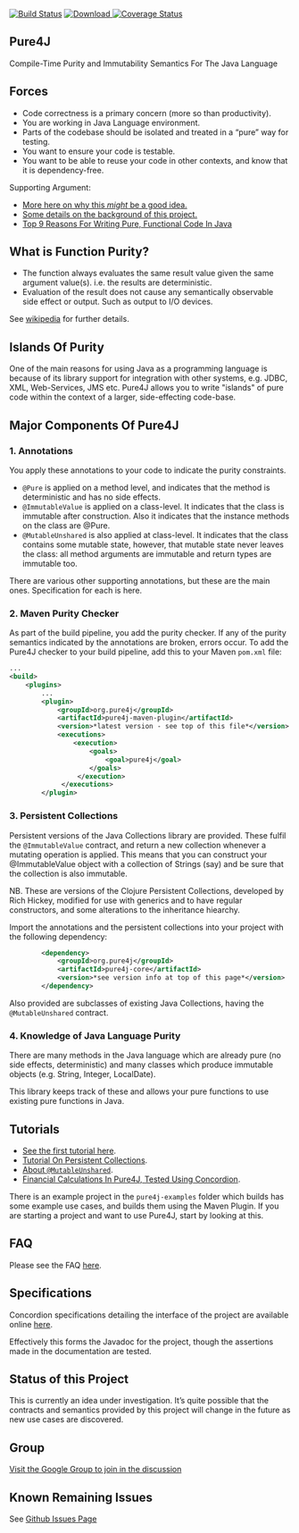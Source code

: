 [![Build Status](https://travis-ci.org/robmoffat/pure4j.svg?branch=master)](https://travis-ci.org/robmoffat/pure4j)
[![Download](https://api.bintray.com/packages/robmoffat/maven/pure4j/images/download.svg) ](https://bintray.com/robmoffat/maven/pure4j/_latestVersion)
[![Coverage Status](https://coveralls.io/repos/robmoffat/pure4j/badge.svg?branch=master&service=github)](https://coveralls.io/github/robmoffat/pure4j?branch=master)

Pure4J
------

Compile-Time Purity and Immutability Semantics For The Java Language

Forces
------

* Code correctness is a primary concern (more so than productivity).
* You are working in Java Language environment.  
* Parts of the codebase should be isolated and treated in a “pure” way for testing.
* You want to ensure your code is testable.
* You want to be able to reuse your code in other contexts, and know that it is dependency-free.

Supporting Argument:
* [More here on why this *might* be a good idea.](docs/forces.md)
* [Some details on the background of this project.](docs/impetus.md)
* [Top 9 Reasons For Writing Pure, Functional Code In Java](docs/topx.md)

What is Function Purity?
------------------------

* The function always evaluates the same result value given the same argument value(s). i.e. the results are deterministic.
* Evaluation of the result does not cause any semantically observable side effect or output. Such as output to I/O devices.

See [wikipedia](https://en.wikipedia.org/wiki/Pure_function) for further details.

Islands Of Purity
-----------------

One of the main reasons for using Java as a programming language is because of its library support for integration with other systems,
e.g. JDBC, XML, Web-Services, JMS etc.  Pure4J allows you to write "islands" of pure code within the context of a larger, side-effecting code-base.


Major Components Of Pure4J
--------------------------

### 1.  Annotations

You apply these annotations to your code to indicate the purity constraints.  

* `@Pure` is applied on a method level, and indicates that the method is deterministic and has no side effects.  
* `@ImmutableValue` is applied on a class-level.  It indicates that the class is immutable after construction.   Also it indicates that the instance methods on the class are @Pure.  
* `@MutableUnshared` is also applied at class-level.  It indicates that the class contains some mutable state, however, that mutable state never leaves the class:  all method arguments are immutable and return types are immutable too.  

There are various other supporting annotations, but these are the main ones.  Specification for each is here.

### 2.  Maven Purity Checker

As part of the build pipeline, you add the purity checker.  If any of the purity semantics indicated by the annotations are broken, errors occur.  To add the Pure4J checker
to your build pipeline, add this to your Maven `pom.xml` file:

```xml
...
<build>
	<plugins>
		...
		<plugin>
			<groupId>org.pure4j</groupId>
			<artifactId>pure4j-maven-plugin</artifactId>
			<version>*latest version - see top of this file*</version>
			<executions>
	         	<execution>
                    <goals>
                        <goal>pure4j</goal>
                    </goals>   
		         </execution>
		     </executions>
		</plugin>
```

### 3. Persistent Collections

Persistent versions of the Java Collections library are provided.  These fulfil the `@ImmutableValue` contract, and return a new collection whenever a mutating operation is applied.  This means that you can construct your @ImmutableValue object with a collection of Strings (say) and be sure that the collection is also immutable.  

NB.  These are versions of the Clojure Persistent Collections, developed by Rich Hickey, modified for use with generics and to have regular constructors, and 
some alterations to the inheritance hiearchy.  

Import the annotations and the persistent collections into your project with the following dependency:

```xml
		<dependency>
			<groupId>org.pure4j</groupId>
			<artifactId>pure4j-core</artifactId>
	        <version>*see version info at top of this page*</version>
		</dependency>
```

Also provided are subclasses of existing Java Collections, having the `@MutableUnshared` contract.  

### 4.  Knowledge of Java Language Purity

There are many methods in the Java language which are already pure (no side effects, deterministic) and many classes which produce immutable objects (e.g. String, Integer, LocalDate).   

This library keeps track of these and allows your pure functions to use existing pure functions in Java.  

Tutorials
---------

* [See the first tutorial here](docs/tutorial1.md). 
* [Tutorial On Persistent Collections](docs/tutorial_collections.md).
* [About `@MutableUnshared`](docs/tutorial_mutable_unshared.md).
* [Financial Calculations In Pure4J, Tested Using Concordion](docs/tutorial2.md).

There is an example project in the `pure4j-examples` folder which builds has some example use cases, and builds them using the Maven 
Plugin.  If you are starting a project and want to use Pure4J, start by looking at this.


FAQ
---

Please see the FAQ [here](docs/FAQ.md).

Specifications
--------------

Concordion specifications detailing the interface of the project are available online [here](http://robmoffat.github.io/pure4j/concordion/org/pure4j/test/checker/spec/Index.html).

Effectively this forms the Javadoc for the project, though the assertions made in the documentation are tested.

Status of this Project
----------------------

This is currently an idea under investigation.  It’s quite possible that the contracts and semantics provided by this project will change in the future as new use cases are discovered.  

Group
-----

[Visit the Google Group to join in the discussion](https://groups.google.com/forum/#!forum/pure4j)
 

Known Remaining Issues
----------------------

See [Github Issues Page](https://github.com/robmoffat/pure4j/issues)




